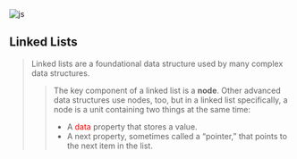 <img alt="js" src="https://img.shields.io/badge/JavaScript-DataStructure-blue" />

## Linked Lists
> Linked lists are a foundational data structure used by many complex data structures.
> > <p>The key component of a linked list is a <strong>node</strong>. Other advanced data structures use nodes, too, but in a linked list specifically, a node is a unit containing two things at the same time:</p>
> > <ul>
> > <li>A <span style="color:red">data</span> property that stores a value.</li>
> > <li>A next property, sometimes called a “pointer,” that points to the next item in the list.</li>
> > </ul>